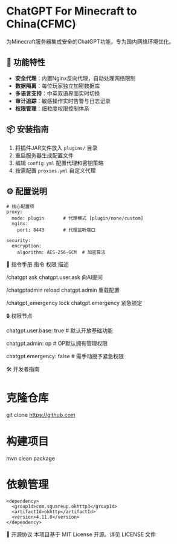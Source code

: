 # ChatGPT For Minecraft to China(CFMC)

为Minecraft服务器集成安全的ChatGPT功能，专为国内网络环境优化。

## 🚀 功能特性
- **安全代理**：内置Nginx反向代理，自动处理网络限制
- **数据隔离**：每位玩家独立加密数据库
- **多语言支持**：中英双语界面实时切换
- **审计追踪**：敏感操作实时告警与日志记录
- **权限管理**：细粒度权限控制体系

## 📦 安装指南
1. 将插件JAR文件放入 `plugins/` 目录
2. 重启服务器生成配置文件
3. 编辑 `config.yml` 配置代理和密钥策略
4. 按需配置 `proxies.yml` 自定义代理

## ⚙️ 配置说明
```
# 核心配置项
proxy:
  mode: plugin       # 代理模式 [plugin/none/custom]
  nginx: 
    port: 8443       # 代理监听端口

security:
  encryption: 
    algorithm: AES-256-GCM  # 加密算法
```
📜 指令手册
指令 权限 描述

/chatgpt ask	chatgpt.user.ask	向AI提问

/chatgptadmin reload	chatgpt.admin	重载配置

/chatgpt_emergency lock	chatgpt.emergency	紧急锁定

🔒 权限节点

chatgpt.user.base: true    # 默认开放基础功能

chatgpt.admin: op          # OP默认拥有管理权限

chatgpt.emergency: false   # 需手动授予紧急权限

🛠️ 开发者指南

# 克隆仓库
git clone https://github.com

# 构建项目
mvn clean package

# 依赖管理
```
<dependency>
  <groupId>com.squareup.okhttp3</groupId>
  <artifactId>okhttp</artifactId>
  <version>4.11.0</version>
</dependency>
```
📄 开源协议
本项目基于 MIT License 开源。详见 LICENSE 文件
